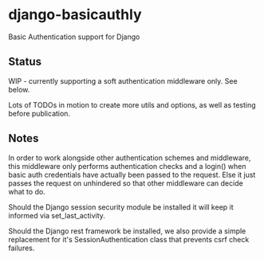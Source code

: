 # django-basicauthly
Basic Authentication support for Django

## Status

WIP - currently supporting a soft authentication middleware only. See below.

Lots of TODOs in motion to create more utils and options, as well as testing before publication.

## Notes

In order to work alongside other authentication schemes and middleware, this middleware only performs authentication checks and a login() when basic auth credentials have actually been passed to the request. Else it just passes the request on unhindered so that other middleware can decide what to do.
    
Should the Django session security module be installed it will keep it informed via set_last_activity.
    
Should the Django rest framework be installed, we also provide a simple replacement for it's SessionAuthentication class that prevents csrf check failures.
